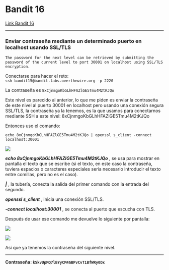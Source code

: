 # Bandit 16

[Link Bandit 16](https://overthewire.org/wargames/bandit/bandit16.html)

---

### Enviar contraseña mediante un determinado puerto en localhost usando SSL/TLS

```The password for the next level can be retrieved by submitting the password of the current level to port 30001 on localhost using SSL/TLS encryption.```

Conectarse para hacer el reto:  
```ssh bandit15@bandit.labs.overthewire.org -p 2220```

La contraseña es ```8xCjnmgoKbGLhHFAZlGE5Tmu4M2tKJQo```

Este nivel es parecido al anterior, lo que me piden es enviar la contraseña de este nivel al puerto 30001 en localhost pero usando una conexión segura SSL/TLS, la contraseña ya la tenemos, es la que usamos para conectarnos mediante SSH a este nivel: 8xCjnmgoKbGLhHFAZlGE5Tmu4M2tKJQo

Entonces uso el comando:

```echo 8xCjnmgoKbGLhHFAZlGE5Tmu4M2tKJQo | openssl s_client -connect localhost:30001```

![](images/Bandit16/2025-06-13-23-31-16.png)

***echo 8xCjnmgoKbGLhHFAZlGE5Tmu4M2tKJQo*** , se usa para mostrar en pantalla el texto que se escribe (si el texto, en este caso la contraseña, tuviera espacios o caracteres especiales sería necesario introducir el texto entre comillas, pero no es el caso).

***|*** , la tubería, conecta la salida del primer comando con la entrada del segundo.

***openssl s_client*** , inicia una conexión SSL/TLS.

***-connect localhost:30001*** , se conecta al puerto que escucha con TLS.

Después de usar ese comando me devuelve lo siguiente por pantalla:

![](images/Bandit16/2025-06-13-23-34-48.png)

![](images/Bandit16/2025-06-13-23-35-05.png)

Así que ya tenemos la contraseña del siguiente nivel.

---

**Contraseña: ```kSkvUpMQ7lBYyCM4GBPvCvT1BfWRy0Dx```**